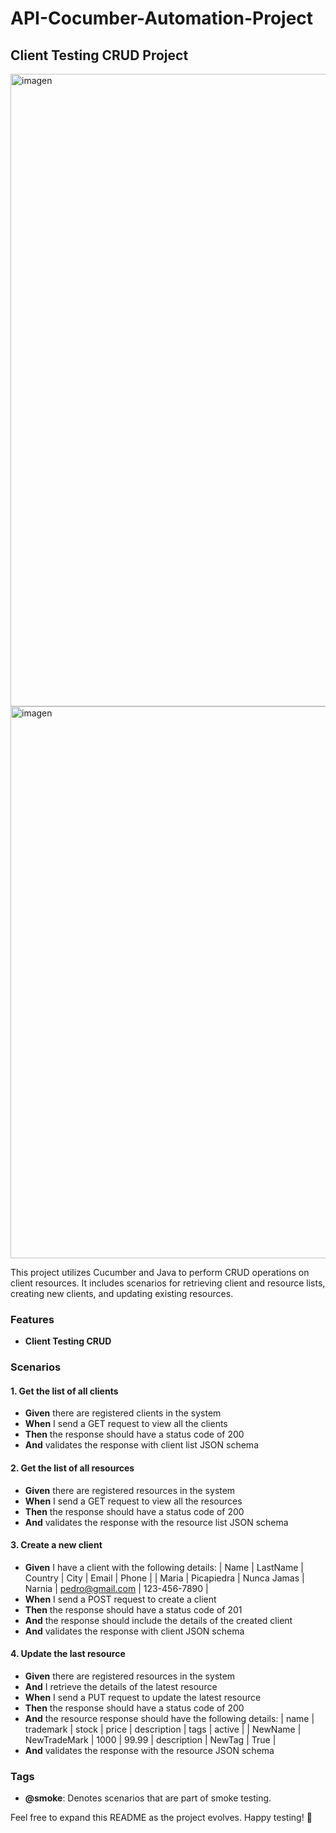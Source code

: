 # API-Cocumber-Automation-Project

## Client Testing CRUD Project

<img width="1012" alt="imagen" src="https://github.com/dmolina24/API-Cocumber-Automation-Project/assets/159375151/c36f7d3e-700f-4cba-af88-3f4ba09c271c">
<img width="883" alt="imagen" src="https://github.com/dmolina24/API-Cocumber-Automation-Project/assets/159375151/fe595602-47f1-4bd3-8ff2-4f97d924265a">

This project utilizes Cucumber and Java to perform CRUD operations on client resources. It includes scenarios for retrieving client and resource lists, creating new clients, and updating existing resources.

### Features

- **Client Testing CRUD**

### Scenarios

#### 1. Get the list of all clients
- **Given** there are registered clients in the system
- **When** I send a GET request to view all the clients
- **Then** the response should have a status code of 200
- **And** validates the response with client list JSON schema

#### 2. Get the list of all resources
- **Given** there are registered resources in the system
- **When** I send a GET request to view all the resources
- **Then** the response should have a status code of 200
- **And** validates the response with the resource list JSON schema

#### 3. Create a new client
- **Given** I have a client with the following details:
  | Name   | LastName   | Country     | City   | Email             | Phone          |
  | Maria  | Picapiedra | Nunca Jamas | Narnia | pedro@gmail.com   | 123-456-7890   |
- **When** I send a POST request to create a client
- **Then** the response should have a status code of 201
- **And** the response should include the details of the created client
- **And** validates the response with client JSON schema

#### 4. Update the last resource
- **Given** there are registered resources in the system
- **And** I retrieve the details of the latest resource
- **When** I send a PUT request to update the latest resource
- **Then** the response should have a status code of 200
- **And** the resource response should have the following details:
  | name    | trademark    | stock | price | description | tags   | active |
  | NewName | NewTradeMark | 1000  | 99.99 | description | NewTag | True   |
- **And** validates the response with the resource JSON schema

### Tags
- **@smoke**: Denotes scenarios that are part of smoke testing.

Feel free to expand this README as the project evolves. Happy testing! 🚀




 
